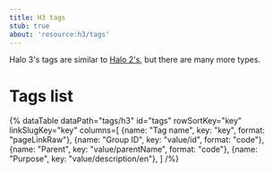 ```yaml
---
title: H3 tags
stub: true
about: 'resource:h3/tags'
---
```

Halo 3's tags are similar to [Halo 2's](~h2/tags), but there are many more types.

# Tags list

{% dataTable
  dataPath="tags/h3"
  id="tags"
  rowSortKey="key"
  linkSlugKey="key"
  columns=[
    {name: "Tag name", key: "key", format: "pageLinkRaw"},
    {name: "Group ID", key: "value/id", format: "code"},
    {name: "Parent", key: "value/parentName", format: "code"},
    {name: "Purpose", key: "value/description/en"},
  ]
/%}
